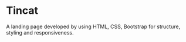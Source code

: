 # Tincat
A landing page developed by using HTML, CSS, Bootstrap for structure, styling and responsiveness.
